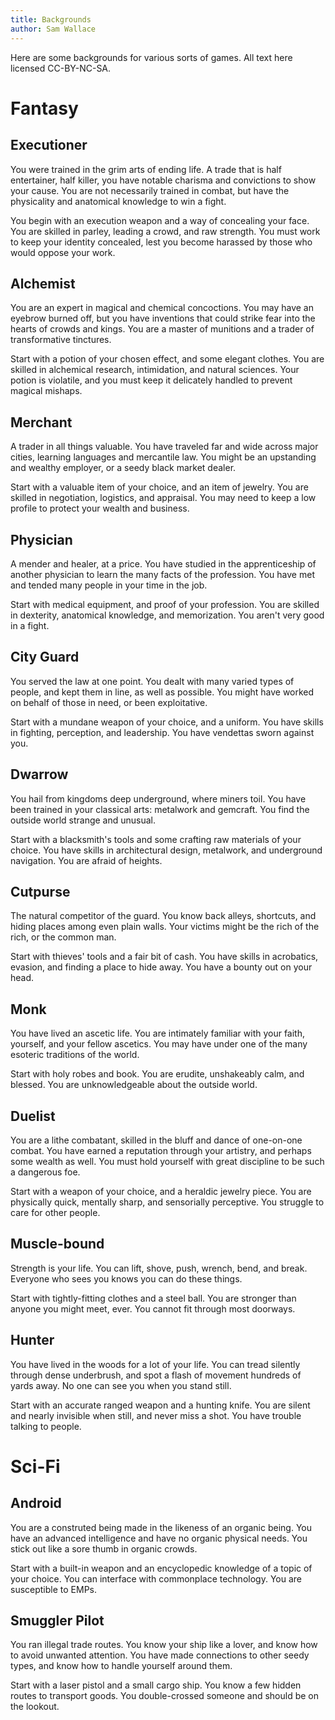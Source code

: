 ```yaml
---
title: Backgrounds
author: Sam Wallace
---
```



Here are some backgrounds for various sorts of games.
All text here licensed CC-BY-NC-SA.

# Fantasy

## Executioner

You were trained in the grim arts of ending life.
A trade that is half entertainer, half killer, you have notable charisma and convictions to show your cause.
You are not necessarily trained in combat, but have the physicality and anatomical knowledge to win a fight.

You begin with an execution weapon and a way of concealing your face.
You are skilled in parley, leading a crowd, and raw strength.
You must work to keep your identity concealed, lest you become harassed by those who would oppose your work.

## Alchemist

You are an expert in magical and chemical concoctions.
You may have an eyebrow burned off, but you have inventions that could strike fear into the hearts of crowds and kings.
You are a master of munitions and a trader of transformative tinctures.

Start with a potion of your chosen effect, and some elegant clothes.
You are skilled in alchemical research, intimidation, and natural sciences.
Your potion is violatile, and you must keep it delicately handled to prevent magical mishaps.

## Merchant

A trader in all things valuable.
You have traveled far and wide across major cities, learning languages and mercantile law.
You might be an upstanding and wealthy employer, or a seedy black market dealer.

Start with a valuable item of your choice, and an item of jewelry.
You are skilled in negotiation, logistics, and appraisal.
You may need to keep a low profile to protect your wealth and business.

## Physician

A mender and healer, at a price.
You have studied in the apprenticeship of another physician to learn the many facts of the profession.
You have met and tended many people in your time in the job.

Start with medical equipment, and proof of your profession.
You are skilled in dexterity, anatomical knowledge, and memorization.
You aren't very good in a fight.

## City Guard 

You served the law at one point.
You dealt with many varied types of people, and kept them in line, as well as possible.
You might have worked on behalf of those in need, or been exploitative.

Start with a mundane weapon of your choice, and a uniform.
You have skills in fighting, perception, and leadership.
You have vendettas sworn against you.

## Dwarrow 

You hail from kingdoms deep underground, where miners toil.
You have been trained in your classical arts: metalwork and gemcraft.
You find the outside world strange and unusual.

Start with a blacksmith's tools and some crafting raw materials of your choice.
You have skills in architectural design, metalwork, and underground navigation.
You are afraid of heights.

## Cutpurse

The natural competitor of the guard.
You know back alleys, shortcuts, and hiding places among even plain walls.
Your victims might be the rich of the rich, or the common man.

Start with thieves' tools and a fair bit of cash.
You have skills in acrobatics, evasion, and finding a place to hide away.
You have a bounty out on your head.

## Monk

You have lived an ascetic life.
You are intimately familiar with your faith, yourself, and your fellow ascetics.
You may have under one of the many esoteric traditions of the world.

Start with holy robes and book.
You are erudite, unshakeably calm, and blessed.
You are unknowledgeable about the outside world.


## Duelist

You are a lithe combatant, skilled in the bluff and dance of one-on-one combat.
You have earned a reputation through your artistry, and perhaps some wealth as well.
You must hold yourself with great discipline to be such a dangerous foe.

Start with a weapon of your choice, and a heraldic jewelry piece.
You are physically quick, mentally sharp, and sensorially perceptive.
You struggle to care for other people.

## Muscle-bound

Strength is your life.
You can lift, shove, push, wrench, bend, and break.
Everyone who sees you knows you can do these things.

Start with tightly-fitting clothes and a steel ball.
You are stronger than anyone you might meet, ever.
You cannot fit through most doorways.

## Hunter

You have lived in the woods for a lot of your life.
You can tread silently through dense underbrush, and spot a flash of movement hundreds of yards away.
No one can see you when you stand still.

Start with an accurate ranged weapon and a hunting knife.
You are silent and nearly invisible when still, and never miss a shot.
You have trouble talking to people.

# Sci-Fi

## Android

You are a construted being made in the likeness of an organic being.
You have an advanced intelligence and have no organic physical needs.
You stick out like a sore thumb in organic crowds.

Start with a built-in weapon and an encyclopedic knowledge of a topic of your choice.
You can interface with commonplace technology.
You are susceptible to EMPs.

## Smuggler Pilot

You ran illegal trade routes.
You know your ship like a lover, and know how to avoid unwanted attention.
You have made connections to other seedy types, and know how to handle yourself around them.

Start with a laser pistol and a small cargo ship.
You know a few hidden routes to transport goods.
You double-crossed someone and should be on the lookout.


